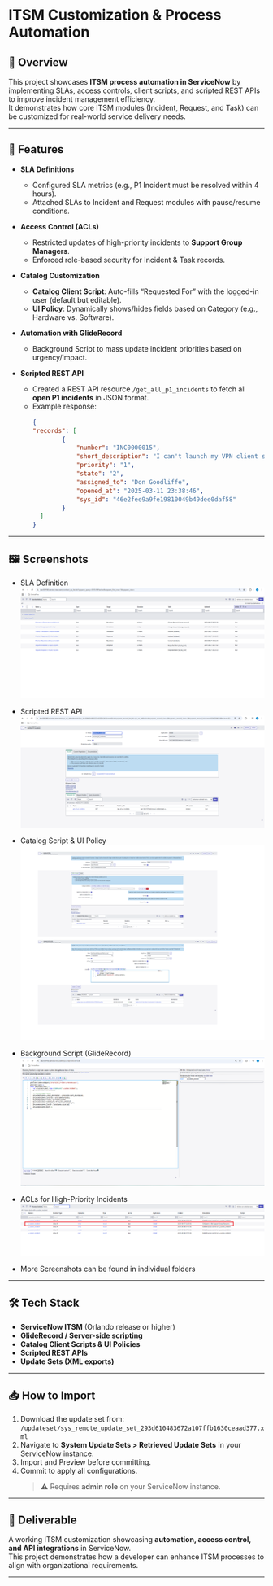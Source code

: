 # ITSM Customization & Process Automation

## 📌 Overview

This project showcases **ITSM process automation in ServiceNow** by implementing SLAs, access controls, client scripts, and scripted REST APIs to improve incident management efficiency.  
It demonstrates how core ITSM modules (Incident, Request, and Task) can be customized for real-world service delivery needs.

---

## 🚀 Features

- **SLA Definitions**

  - Configured SLA metrics (e.g., P1 Incident must be resolved within 4 hours).
  - Attached SLAs to Incident and Request modules with pause/resume conditions.

- **Access Control (ACLs)**

  - Restricted updates of high-priority incidents to **Support Group Managers**.
  - Enforced role-based security for Incident & Task records.

- **Catalog Customization**

  - **Catalog Client Script**: Auto-fills “Requested For” with the logged-in user (default but editable).
  - **UI Policy**: Dynamically shows/hides fields based on Category (e.g., Hardware vs. Software).

- **Automation with GlideRecord**

  - Background Script to mass update incident priorities based on urgency/impact.

- **Scripted REST API**
  - Created a REST API resource `/get_all_p1_incidents` to fetch all **open P1 incidents** in JSON format.
  - Example response:
    ```json
    {
    "records": [
            {
                "number": "INC0000015",
                "short_description": "I can't launch my VPN client since the last software update",
                "priority": "1",
                "state": "2",
                "assigned_to": "Don Goodliffe",
                "opened_at": "2025-03-11 23:38:46",
                "sys_id": "46e2fee9a9fe19810049b49dee0daf58"
            }
      ]
    }
    ```

---

## 🖼️ Screenshots

- SLA Definition  
  ![SLA Definition](screenshots/sla/Active_SLAs.png)

- Scripted REST API  
  ![Scripted REST API](screenshots/scripted_rest_api/Retrieve_P1_Incidents.png)

- Catalog Script & UI Policy  
  ![Catalog Script and UI Policy](screenshots/catalog_script_ui_policy/Catalog_Script_and_UI_Policy.png)

- Background Script (GlideRecord)  
  ![Background Script](screenshots/background_script/Background_Script_to_copy_records.png) 

- ACLs for High-Priority Incidents  
  ![ACL](screenshots/acl/ACL_on_u_custom_incident.png)

- More Screenshots can be found in individual folders

---

## 🛠 Tech Stack

- **ServiceNow ITSM** (Orlando release or higher)
- **GlideRecord / Server-side scripting**
- **Catalog Client Scripts & UI Policies**
- **Scripted REST APIs**
- **Update Sets (XML exports)**

---

## 📥 How to Import

1. Download the update set from:  
   `/updateset/sys_remote_update_set_293d610483672a107ffb1630ceaad377.xml`
2. Navigate to **System Update Sets > Retrieved Update Sets** in your ServiceNow instance.
3. Import and Preview before committing.
4. Commit to apply all configurations.
   > ⚠️ Requires **admin role** on your ServiceNow instance.

---

## 📌 Deliverable

A working ITSM customization showcasing **automation, access control, and API integrations** in ServiceNow.  
This project demonstrates how a developer can enhance ITSM processes to align with organizational requirements.

---
